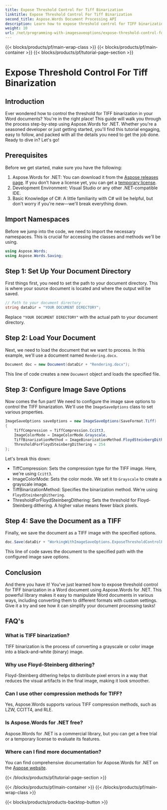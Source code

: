 ```yaml
---
title: Expose Threshold Control For Tiff Binarization
linktitle: Expose Threshold Control For Tiff Binarization
second_title: Aspose.Words Document Processing API
description: Learn how to expose threshold control for TIFF binarization in Word documents using Aspose.Words for .NET with this comprehensive step-by-step guide.
weight: 10
url: /net/programming-with-imagesaveoptions/expose-threshold-control-for-tiff-binarization/
---
```


{{< blocks/products/pf/main-wrap-class >}}
{{< blocks/products/pf/main-container >}}
{{< blocks/products/pf/tutorial-page-section >}}

# Expose Threshold Control For Tiff Binarization

## Introduction

Ever wondered how to control the threshold for TIFF binarization in your Word documents? You're in the right place! This guide will walk you through the process step-by-step using Aspose.Words for .NET. Whether you're a seasoned developer or just getting started, you'll find this tutorial engaging, easy to follow, and packed with all the details you need to get the job done. Ready to dive in? Let's go!

## Prerequisites

Before we get started, make sure you have the following:

1. Aspose.Words for .NET: You can download it from the [Aspose releases page](https://releases.aspose.com/words/net/). If you don't have a license yet, you can get a [temporary license](https://purchase.aspose.com/temporary-license/).
2. Development Environment: Visual Studio or any other .NET-compatible IDE.
3. Basic Knowledge of C#: A little familiarity with C# will be helpful, but don't worry if you're new—we'll break everything down.

## Import Namespaces

Before we jump into the code, we need to import the necessary namespaces. This is crucial for accessing the classes and methods we'll be using.

```csharp
using Aspose.Words;
using Aspose.Words.Saving;
```

## Step 1: Set Up Your Document Directory

First things first, you need to set the path to your document directory. This is where your source document is located and where the output will be saved.

```csharp
// Path to your document directory
string dataDir = "YOUR DOCUMENT DIRECTORY";
```

Replace `"YOUR DOCUMENT DIRECTORY"` with the actual path to your document directory.

## Step 2: Load Your Document

Next, we need to load the document that we want to process. In this example, we'll use a document named `Rendering.docx`.

```csharp
Document doc = new Document(dataDir + "Rendering.docx");
```

This line of code creates a new `Document` object and loads the specified file.

## Step 3: Configure Image Save Options

Now comes the fun part! We need to configure the image save options to control the TIFF binarization. We'll use the `ImageSaveOptions` class to set various properties.

```csharp
ImageSaveOptions saveOptions = new ImageSaveOptions(SaveFormat.Tiff)
{
    TiffCompression = TiffCompression.Ccitt3,
    ImageColorMode = ImageColorMode.Grayscale,
    TiffBinarizationMethod = ImageBinarizationMethod.FloydSteinbergDithering,
    ThresholdForFloydSteinbergDithering = 254
};
```

Let's break this down:
- TiffCompression: Sets the compression type for the TIFF image. Here, we're using `Ccitt3`.
- ImageColorMode: Sets the color mode. We set it to `Grayscale` to create a grayscale image.
- TiffBinarizationMethod: Specifies the binarization method. We're using `FloydSteinbergDithering`.
- ThresholdForFloydSteinbergDithering: Sets the threshold for Floyd-Steinberg dithering. A higher value means fewer black pixels.

## Step 4: Save the Document as a TIFF

Finally, we save the document as a TIFF image with the specified options.

```csharp
doc.Save(dataDir + "WorkingWithImageSaveOptions.ExposeThresholdControlForTiffBinarization.tiff", saveOptions);
```

This line of code saves the document to the specified path with the configured image save options.

## Conclusion

And there you have it! You've just learned how to expose threshold control for TIFF binarization in a Word document using Aspose.Words for .NET. This powerful library makes it easy to manipulate Word documents in various ways, including converting them to different formats with custom settings. Give it a try and see how it can simplify your document processing tasks!

## FAQ's

### What is TIFF binarization?
TIFF binarization is the process of converting a grayscale or color image into a black-and-white (binary) image.

### Why use Floyd-Steinberg dithering?
Floyd-Steinberg dithering helps to distribute pixel errors in a way that reduces the visual artifacts in the final image, making it look smoother.

### Can I use other compression methods for TIFF?
Yes, Aspose.Words supports various TIFF compression methods, such as LZW, CCITT4, and RLE.

### Is Aspose.Words for .NET free?
Aspose.Words for .NET is a commercial library, but you can get a free trial or a temporary license to evaluate its features.

### Where can I find more documentation?
You can find comprehensive documentation for Aspose.Words for .NET on the [Aspose website](https://reference.aspose.com/words/net/).


{{< /blocks/products/pf/tutorial-page-section >}}

{{< /blocks/products/pf/main-container >}}
{{< /blocks/products/pf/main-wrap-class >}}

{{< blocks/products/products-backtop-button >}}

